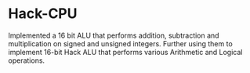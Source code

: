 # Hack-CPU
  Implemented a 16 bit ALU that performs addition, subtraction and multiplication on signed and unsigned integers.
  Further using them to implement 16-bit Hack ALU that performs various Arithmetic and Logical operations.
